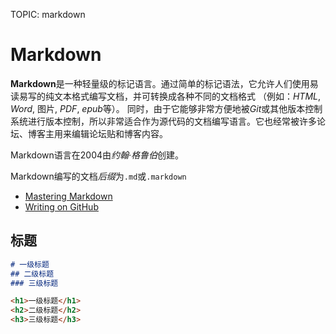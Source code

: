 TOPIC: markdown

# Markdown

**Markdown**是一种轻量级的标记语言。通过简单的标记语法，它允许人们使用易读易写的纯文本格式编写文档，并可转换成各种不同的文档格式
（例如：*HTML*, *Word*, 图片, *PDF*, *epub*等）。
同时，由于它能够非常方便地被*Git*或其他版本控制系统进行版本控制，所以非常适合作为源代码的文档编写语言。它也经常被许多论坛、博客主用来编辑论坛贴和博客内容。

Markdown语言在2004由*约翰·格鲁伯*创建。

Markdown编写的文档*后缀*为`.md`或`.markdown`

- [Mastering Markdown](https://guides.github.com/features/mastering-markdown/)
- [Writing on GitHub](https://help.github.com/categories/writing-on-github/)

## 标题

```markdown
# 一级标题
## 二级标题
### 三级标题
```

```html
<h1>一级标题</h1>
<h2>二级标题</h2>
<h3>三级标题</h3>
```

